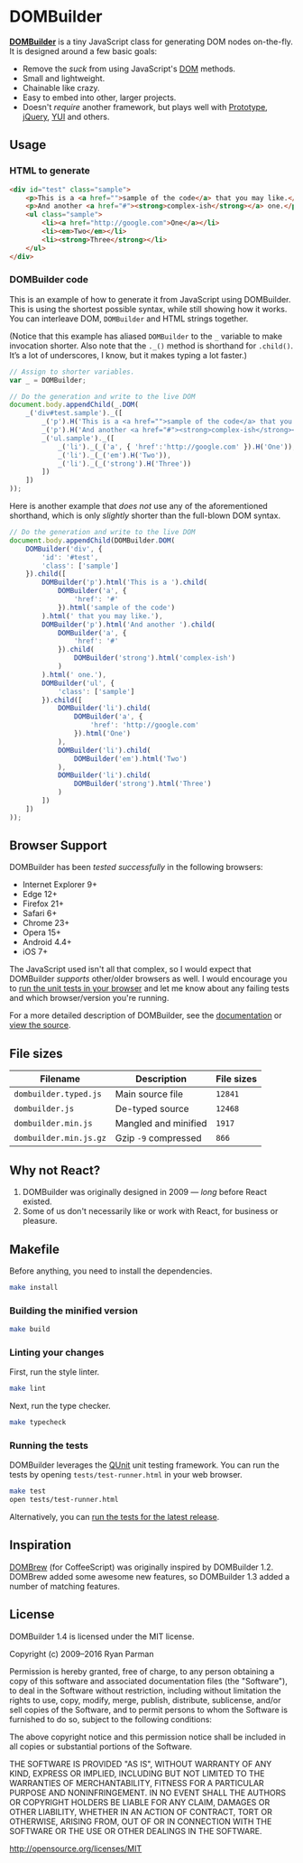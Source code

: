 # DOMBuilder

**[DOMBuilder](http://github.com/skyzyx/dombuilder/)** is a tiny JavaScript class for generating DOM nodes on-the-fly. It is designed around a few basic goals:

* Remove the _suck_ from using JavaScript's [DOM](https://developer.mozilla.org/en/Gecko_DOM_Reference) methods.
* Small and lightweight.
* Chainable like crazy.
* Easy to embed into other, larger projects.
* Doesn't _require_ another framework, but plays well with [Prototype](http://prototypejs.org), [jQuery](http://jquery.com), [YUI](http://yuilibrary.com) and others.


## Usage

### HTML to generate

```html
<div id="test" class="sample">
    <p>This is a <a href="">sample of the code</a> that you may like.</p>
    <p>And another <a href="#"><strong>complex-ish</strong></a> one.</p>
    <ul class="sample">
        <li><a href="http://google.com">One</a></li>
        <li><em>Two</em></li>
        <li><strong>Three</strong></li>
    </ul>
</div>
```

### DOMBuilder code

This is an example of how to generate it from JavaScript using DOMBuilder. This is using the shortest possible syntax, while still showing how it works. You can interleave DOM, `DOMBuilder` and HTML strings together.

(Notice that this example has aliased `DOMBuilder` to the `_` variable to make invocation shorter. Also note that the `._()` method is shorthand for `.child()`. It’s a lot of underscores, I know, but it makes typing a lot faster.)

```javascript
// Assign to shorter variables.
var _ = DOMBuilder;

// Do the generation and write to the live DOM
document.body.appendChild(_.DOM(
    _('div#test.sample')._([
        _('p').H('This is a <a href="">sample of the code</a> that you may like.'),
        _('p').H('And another <a href="#"><strong>complex-ish</strong></a> one.'),
        _('ul.sample')._([
            _('li')._(_('a', { 'href':'http://google.com' }).H('One')),
            _('li')._(_('em').H('Two')),
            _('li')._(_('strong').H('Three'))
        ])
    ])
));
```

Here is another example that _does not_ use any of the aforementioned shorthand, which is only _slightly_ shorter than the full-blown DOM syntax.

```javascript
// Do the generation and write to the live DOM
document.body.appendChild(DOMBuilder.DOM(
    DOMBuilder('div', {
        'id': '#test',
        'class': ['sample']
    }).child([
        DOMBuilder('p').html('This is a ').child(
            DOMBuilder('a', {
                'href': '#'
            }).html('sample of the code')
        ).html(' that you may like.'),
        DOMBuilder('p').html('And another ').child(
            DOMBuilder('a', {
                'href': '#'
            }).child(
                DOMBuilder('strong').html('complex-ish')
            )
        ).html(' one.'),
        DOMBuilder('ul', {
            'class': ['sample']
        }).child([
            DOMBuilder('li').child(
                DOMBuilder('a', {
                    'href': 'http://google.com'
                }).html('One')
            ),
            DOMBuilder('li').child(
                DOMBuilder('em').html('Two')
            ),
            DOMBuilder('li').child(
                DOMBuilder('strong').html('Three')
            )
        ])
    ])
));
```


## Browser Support

DOMBuilder has been _tested successfully_ in the following browsers:

* Internet Explorer 9+
* Edge 12+
* Firefox 21+
* Safari 6+
* Chrome 23+
* Opera 15+
* Android 4.4+
* iOS 7+

The JavaScript used isn't all that complex, so I would expect that DOMBuilder _supports_ other/older browsers as well. I would encourage you to [run the unit tests in your browser](http://skyzyx.github.com/dombuilder/tests/test-runner.html) and let me know about any failing tests and which browser/version you're running.

For a more detailed description of DOMBuilder, see the [documentation](http://skyzyx.github.com/dombuilder/) or [view the source](http://github.com/skyzyx/dombuilder/).


## File sizes

| Filename               | Description            | File sizes |
| ---------------------- | ---------------------- | ---------- |
| `dombuilder.typed.js`  | Main source file       | `12841` |
| `dombuilder.js`        | De-typed source        | `12468` |
| `dombuilder.min.js`    | Mangled and minified   | `1917` |
| `dombuilder.min.js.gz` | Gzip `-9` compressed   | `866` |


## Why not React?

1. DOMBuilder was originally designed in 2009 — _long_ before React existed.
1. Some of us don't necessarily like or work with React, for business or pleasure.


## Makefile

Before anything, you need to install the dependencies.

```bash
make install
```

### Building the minified version

```bash
make build
```


### Linting your changes

First, run the style linter.

```bash
make lint
```

Next, run the type checker.

```bash
make typecheck
```


### Running the tests

DOMBuilder leverages the [QUnit](https://github.com/jquery/qunit) unit testing framework. You can run the tests by opening `tests/test-runner.html` in your web browser.

```bash
make test
open tests/test-runner.html
```

Alternatively, you can [run the tests for the latest release](http://skyzyx.github.com/dombuilder/tests/test-runner.html).


## Inspiration

[DOMBrew](https://github.com/glebm/DOMBrew/) (for CoffeeScript) was originally inspired by DOMBuilder 1.2. DOMBrew added some awesome new features, so DOMBuilder 1.3 added a number of matching features.


## License

DOMBuilder 1.4 is licensed under the MIT license.

Copyright (c) 2009–2016 Ryan Parman

Permission is hereby granted, free of charge, to any person obtaining a copy of this software and associated documentation files (the "Software"), to deal in the Software without restriction, including without limitation the rights to use, copy, modify, merge, publish, distribute, sublicense, and/or sell copies of the Software, and to permit persons to whom the Software is furnished to do so, subject to the following conditions:

The above copyright notice and this permission notice shall be included in all copies or substantial portions of the Software.

THE SOFTWARE IS PROVIDED "AS IS", WITHOUT WARRANTY OF ANY KIND, EXPRESS OR IMPLIED, INCLUDING BUT NOT LIMITED TO THE WARRANTIES OF MERCHANTABILITY, FITNESS FOR A PARTICULAR PURPOSE AND NONINFRINGEMENT. IN NO EVENT SHALL THE AUTHORS OR COPYRIGHT HOLDERS BE LIABLE FOR ANY CLAIM, DAMAGES OR OTHER LIABILITY, WHETHER IN AN ACTION OF CONTRACT, TORT OR OTHERWISE, ARISING FROM, OUT OF OR IN CONNECTION WITH THE SOFTWARE OR THE USE OR OTHER DEALINGS IN THE SOFTWARE.

<http://opensource.org/licenses/MIT>
